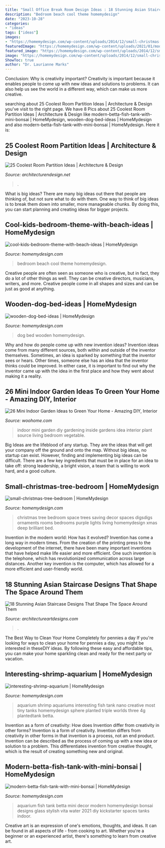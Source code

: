 ```yaml
---
title: "Small Office Break Room Design Ideas : 18 Stunning Asian Staircase Designs That Shape The Space Around Them"
description: "Bedroom beach cool theme homemydesign"
date: "2023-10-28"
categories:
- "ideas"
tags: ["ideas"]
images:
- "https://homemydesign.com/wp-content/uploads/2014/12/small-christmas-tree-bedroom.jpg"
featuredImage: "https://homemydesign.com/wp-content/uploads/2021/01/modern-betta-fish-tank-with-mini-bonsai.jpg"
featured_image: "https://homemydesign.com/wp-content/uploads/2014/12/small-christmas-tree-bedroom.jpg"
image: "https://homemydesign.com/wp-content/uploads/2014/12/small-christmas-tree-bedroom.jpg"
ShowToc: true
author: "Dr. Laurianne Marks"
---
```



Conclusion: Why is creativity important?
Creativity is important because it enables people to come up with new ideas and solutions to problems. It can also help us see the world in a different way, which can make us more creative.

	

		
searching about 25 Coolest Room Partition Ideas | Architecture &amp; Design you've visit to the right page. We have 8 Pics about 25 Coolest Room Partition Ideas | Architecture &amp; Design like modern-betta-fish-tank-with-mini-bonsai | HomeMydesign, wooden-dog-bed-ideas | HomeMydesign and also modern-betta-fish-tank-with-mini-bonsai | HomeMydesign. Here it is:
		
    
## 25 Coolest Room Partition Ideas | Architecture &amp; Design

<img loading=lazy src="https://cdn.architecturendesign.net/wp-content/uploads/2014/08/3137.jpg" onerror="this.onerror=null;this.src='https://tse2.mm.bing.net/th?id=OIP.0U4_h8rUDRzr4zKdHGWjhgHaLK&amp;pid=15.1';" alt="25 Coolest Room Partition Ideas | Architecture &amp; Design">

_Source: architecturendesign.net_

>. 

	

What is big ideas?
There are many big ideas out there that people are thinking of, but not sure what to do with them. One way to think of big ideas is to break them down into smaller, more manageable chunks. By doing this, you can start planning and creating ideas for bigger projects.

    
## Cool-kids-bedroom-theme-with-beach-ideas | HomeMydesign

<img loading=lazy src="https://homemydesign.com/wp-content/uploads/2013/02/cool-kids-bedroom-theme-with-beach-ideas.jpg" onerror="this.onerror=null;this.src='https://tse3.mm.bing.net/th?id=OIP.a_EWfXZibqI9XUi1mRBgZAHaEn&amp;pid=15.1';" alt="cool-kids-bedroom-theme-with-beach-ideas | HomeMydesign">

_Source: homemydesign.com_

>bedroom beach cool theme homemydesign. 

	

Creative people are often seen as someone who is creative, but in fact, they do a lot of other things as well. They can be creative directors, musicians, writers, and more. Creative people come in all shapes and sizes and can be just as good at anything.

    
## Wooden-dog-bed-ideas | HomeMydesign

<img loading=lazy src="https://homemydesign.com/wp-content/uploads/2015/03/wooden-dog-bed-ideas.jpg" onerror="this.onerror=null;this.src='https://tse2.mm.bing.net/th?id=OIP.XtTgMkvMMKrBZmpu4nEQ4gHaK_&amp;pid=15.1';" alt="wooden-dog-bed-ideas | HomeMydesign">

_Source: homemydesign.com_

>dog bed wooden homemydesign. 

	

Why and how do people come up with new invention ideas?
Invention ideas come from many different sources, both within and outside of the inventor themselves. Sometimes, an idea is sparked by something that the inventor sees or hears. Other times, someone else has an idea that the inventor thinks could be improved. In either case, it is important to find out why the inventor came up with the idea in the first place and how they went about making it a reality.

    
## 26 Mini Indoor Garden Ideas To Green Your Home - Amazing DIY, Interior

<img loading=lazy src="http://www.woohome.com/wp-content/uploads/2014/03/Mini-Indoor-Gardening-25.jpg" onerror="this.onerror=null;this.src='https://tse4.mm.bing.net/th?id=OIP.nZIcHyFdWDpxEEyhYzniHwHaPd&amp;pid=15.1';" alt="26 Mini Indoor Garden Ideas to Green Your Home - Amazing DIY, Interior">

_Source: woohome.com_

>indoor mini garden diy gardening inside gardens idea interior plant source living bedroom vegetable. 

	

Big Ideas are the lifeblood of any startup. They are the ideas that will get your company off the ground and onto the map. Without big ideas, no startup can exist. However, finding and implementing big ideas can be difficult. There are a few key ingredients that must be in place for an idea to take off: strong leadership, a bright vision, a team that is willing to work hard, and a good culture.

    
## Small-christmas-tree-bedroom | HomeMydesign

<img loading=lazy src="https://homemydesign.com/wp-content/uploads/2014/12/small-christmas-tree-bedroom.jpg" onerror="this.onerror=null;this.src='https://tse4.mm.bing.net/th?id=OIP.VPL8D4HyMzxwW8xEGhFg_gHaKH&amp;pid=15.1';" alt="small-christmas-tree-bedroom | HomeMydesign">

_Source: homemydesign.com_

>christmas tree bedroom space trees saving decor spaces digsdigs ornaments rooms bedrooms purple lights living homemydesign xmas deep brilliant bed. 

	

Invention in the modern world: How has it evolved?
Invention has come a long way in modern times. From the creation of the printing press to the development of the internet, there have been many important inventions that have helped make life easier and more efficient. One such invention is the telephone, which has revolutionized communication across large distances. Another key invention is the computer, which has allowed for a more efficient and user-friendly world.

    
## 18 Stunning Asian Staircase Designs That Shape The Space Around Them

<img loading=lazy src="https://www.architectureartdesigns.com/wp-content/uploads/2017/11/18-Stunning-Asian-Staircase-Designs-That-Shape-The-Space-Around-Them-10-630x881.jpg" onerror="this.onerror=null;this.src='https://tse3.mm.bing.net/th?id=OIP.Qi1vKL4oDBh1QE2Kw5VN_QHaKW&amp;pid=15.1';" alt="18 Stunning Asian Staircase Designs That Shape The Space Around Them">

_Source: architectureartdesigns.com_

>. 

	

The Best Way to Clean Your Home Completely for pennies a day
If you're looking for ways to clean your home for pennies a day, you might be interested in theseDIY ideas. By following these easy and affordable tips, you can make your home sparkling clean and ready for the next party or vacation.

    
## Interesting-shrimp-aquarium | HomeMydesign

<img loading=lazy src="https://homemydesign.com/wp-content/uploads/2015/10/interesting-shrimp-aquarium.jpg" onerror="this.onerror=null;this.src='https://tse4.mm.bing.net/th?id=OIP.bpXkdjUS1aumoiVuwvoShwHaLG&amp;pid=15.1';" alt="interesting-shrimp-aquarium | HomeMydesign">

_Source: homemydesign.com_

>aquarium shrimp aquariums interesting fish tank nano creative most tiny tanks homemydesign sphere planted triple worlds three 4g plantedtank betta. 

	

Invention as a form of creativity: How does Invention differ from creativity in other forms?
Invention is a form of creativity. Invention differs from creativity in other forms in that invention is a process, not an end product. Invention can be described as the process of coming up with a new idea or solution to a problem. This differentiates invention from creative thought, which is the result of creating something new and original.

    
## Modern-betta-fish-tank-with-mini-bonsai | HomeMydesign

<img loading=lazy src="https://homemydesign.com/wp-content/uploads/2021/01/modern-betta-fish-tank-with-mini-bonsai.jpg" onerror="this.onerror=null;this.src='https://tse2.mm.bing.net/th?id=OIP.PprngyuPdsyG-pKAxBW5EAHaLF&amp;pid=15.1';" alt="modern-betta-fish-tank-with-mini-bonsai | HomeMydesign">

_Source: homemydesign.com_

>aquarium fish tank betta mini decor modern homemydesign bonsai designs glass stylish vita water 2021 diy kickstarter spaces tanks indoor. 

	

Creative art is an expression of one's emotions, thoughts, and ideas. It can be found in all aspects of life - from cooking to art. Whether you're a beginner or an experienced artist, there's something to learn from creative art.

